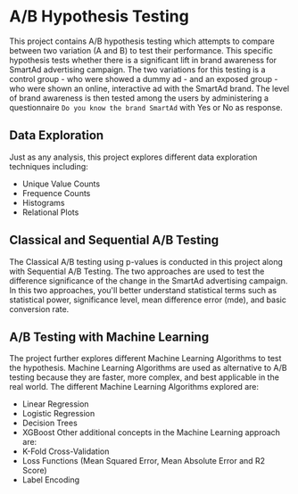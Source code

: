 # A/B Hypothesis Testing
This project contains A/B hypothesis testing which attempts to compare between two variation (A and B) to test their performance.
This specific hypothesis tests whether there is a significant lift in brand awareness for SmartAd advertising campaign.
The two variations for this testing is a control group - who were showed a dummy ad - and an exposed group - who were shown an online, interactive ad with the SmartAd brand.
The level of brand awareness is then tested among the users by administering a questionnaire ```Do you know the brand SmartAd``` with Yes or No as response.

## Data Exploration
Just as any analysis, this project explores different data exploration techniques including:
* Unique Value Counts
* Frequence Counts
* Histograms
* Relational Plots


## Classical and Sequential A/B Testing
The Classical A/B testing using p-values is conducted in this project along with Sequential A/B Testing.
The two approaches are used to test the difference significance of the change in the SmartAd advertising campaign.
In this two approaches, you'll better understand statistical terms such as statistical power, significance level, mean difference error (mde), and basic conversion rate.

## A/B Testing with Machine Learning
The project further explores different Machine Learning Algorithms to test the hypothesis. Machine Learning Algorithms are used as alternative to A/B testing because they are faster, more complex, and best applicable in the real world.
The different Machine Learning Algorithms explored are:
* Linear Regression
* Logistic Regression
* Decision Trees
* XGBoost
Other additional concepts in the Machine Learning approach are:
* K-Fold Cross-Validation
* Loss Functions (Mean Squared Error, Mean Absolute Error and R2 Score)
* Label Encoding